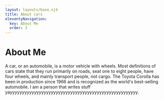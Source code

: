 ```yaml
---
layout: layouts/base.njk
title: About cars
eleventyNavigation:
  key: About Me
  order: 3
---
```

# About Me
A car, or an automobile, is a motor vehicle with wheels. Most definitions of cars state that they run primarily on roads, seat one to eight people, have four wheels, and mainly transport people, not cargo. The Toyota Corolla has been in production since 1966 and is recognized as the world's best-selling automobile.
I am a person that writes stuff yayyyyyyyyyyyyyyyyyyyyyyyyyyyyyyyyyyyyyyyyyyyyyyyyyyyyy.
